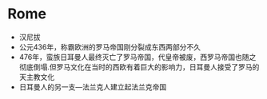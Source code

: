 # Rome

* 汉尼拔
* 公元436年，称霸欧洲的罗马帝国刚分裂成东西两部分不久
* 476年，蛮族日耳曼人最终灭亡了罗马帝国，代皇帝被废，西罗马帝国也随之彻底倒塌.但罗马文化在当时的西欧有着巨大的影响力，日耳曼人接受了罗马的天主教文化
*  日耳曼人的另一支—法兰克人建立起法兰克帝国
